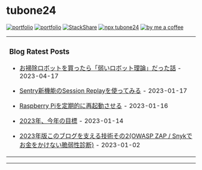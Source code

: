# tubone24

[![portfolio](https://img.shields.io/badge/portfolio-tubone24-brightgreen)](https://portfolio.tubone-project24.xyz/)
[![portfolio](https://img.shields.io/badge/blog-tuboneBOYAKI-pink)](https://blog.tubone-project24.xyz/)
[![StackShare](http://img.shields.io/badge/tech-stack-0690fa.svg?style=flat)](https://stackshare.io/tubone24/tubone24)
[![npx tubone24](https://img.shields.io/badge/npx-tubone24-red?logo=npm)](https://www.npmjs.com/package/tubone24)
[![by me a coffee](https://img.shields.io/badge/ByMeACoffee-tubone24-brightgreen?logo=Buy%20Me%20A%20Coffee)](https://www.buymeacoffee.com/tubone24)

<!-- generate_markdown_start -->

<table><tr><td valign="top" width="100%">

### Blog Ratest Posts

- [お掃除ロボットを買ったら「弱いロボット理論」だった話](https://blog.tubone-project24.xyz/2023/04/17/cleaning-robot) - 2023-04-17

- [Sentry新機能のSession Replayを使ってみる](https://blog.tubone-project24.xyz/2023/01/18/sentry-replay) - 2023-01-17

- [Raspberry Piを定期的に再起動させる](https://blog.tubone-project24.xyz/2023/01/18/reboot-linux) - 2023-01-16

- [2023年、今年の目標](https://blog.tubone-project24.xyz/2023-01-15/2023年、今年の目標) - 2023-01-14

- [2023年版このブログを支える技術その2(OWASP ZAP / Snykでお金をかけない脆弱性診断)](https://blog.tubone-project24.xyz/2022/01/03/owaspzap) - 2023-01-02

</td></tr></table>

<!-- generate_markdown_end -->
---

